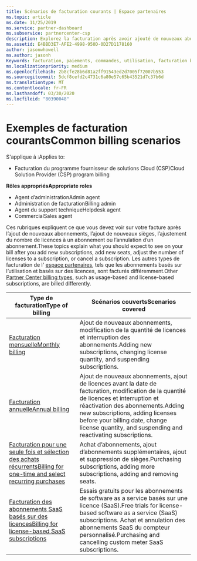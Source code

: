 ```yaml
---
title: Scénarios de facturation courants | Espace partenaires
ms.topic: article
ms.date: 11/25/2019
ms.service: partner-dashboard
ms.subservice: partnercenter-csp
description: Explorez la facturation après avoir ajouté de nouveaux abonnements, ajustez la quantité de licences ou annulez un abonnement. Découvrez les différences entre les abonnements basés sur l’utilisation et les licences.
ms.assetid: E4BBD3E7-AFE2-4998-950D-0D27D1178160
author: jasonwhowell
ms.author: jasonh
Keywords: facturation, paiements, commandes, utilisation, facturation basée sur la licence, date anniversaire, terme, annulation, renouvellement, formule prix, fichier de rapprochement, fichier de rapprochement
ms.localizationpriority: medium
ms.openlocfilehash: 2b8cfe28b6d81a2ff91543ed2d7005f72007b553
ms.sourcegitcommit: 5dcf8cefd2c4731c6a80e57c65b43521d7c37b6d
ms.translationtype: MT
ms.contentlocale: fr-FR
ms.lasthandoff: 03/30/2020
ms.locfileid: "80390048"
---
```

# <a name="common-billing-scenarios"></a><span data-ttu-id="2ee1c-105">Exemples de facturation courants</span><span class="sxs-lookup"><span data-stu-id="2ee1c-105">Common billing scenarios</span></span>

<span data-ttu-id="2ee1c-106">S'applique à :</span><span class="sxs-lookup"><span data-stu-id="2ee1c-106">Applies to:</span></span>

- <span data-ttu-id="2ee1c-107">Facturation du programme fournisseur de solutions Cloud (CSP)</span><span class="sxs-lookup"><span data-stu-id="2ee1c-107">Cloud Solution Provider (CSP) program billing</span></span>

<span data-ttu-id="2ee1c-108">**Rôles appropriés**</span><span class="sxs-lookup"><span data-stu-id="2ee1c-108">**Appropriate roles**</span></span>

- <span data-ttu-id="2ee1c-109">Agent d’administration</span><span class="sxs-lookup"><span data-stu-id="2ee1c-109">Admin agent</span></span>
- <span data-ttu-id="2ee1c-110">Administration de facturation</span><span class="sxs-lookup"><span data-stu-id="2ee1c-110">Billing admin</span></span>
- <span data-ttu-id="2ee1c-111">Agent du support technique</span><span class="sxs-lookup"><span data-stu-id="2ee1c-111">Helpdesk agent</span></span>
- <span data-ttu-id="2ee1c-112">Commercial</span><span class="sxs-lookup"><span data-stu-id="2ee1c-112">Sales agent</span></span>

<span data-ttu-id="2ee1c-113">Ces rubriques expliquent ce que vous devez voir sur votre facture après l’ajout de nouveaux abonnements, l’ajout de nouveaux sièges, l’ajustement du nombre de licences à un abonnement ou l’annulation d’un abonnement.</span><span class="sxs-lookup"><span data-stu-id="2ee1c-113">These topics explain what you should expect to see on your bill after you add new subscriptions, add new seats, adjust the number of licenses to a subscription, or cancel a subscription.</span></span> <span data-ttu-id="2ee1c-114">Les autres types de facturation de l' [espace partenaires](billing-different-types.md), tels que les abonnements basés sur l’utilisation et basés sur des licences, sont facturés différemment.</span><span class="sxs-lookup"><span data-stu-id="2ee1c-114">Other [Partner Center billing types](billing-different-types.md), such as usage-based and license-based subscriptions, are billed differently.</span></span>

| <span data-ttu-id="2ee1c-115">Type de facturation</span><span class="sxs-lookup"><span data-stu-id="2ee1c-115">Type of billing</span></span> | <span data-ttu-id="2ee1c-116">Scénarios couverts</span><span class="sxs-lookup"><span data-stu-id="2ee1c-116">Scenarios covered</span></span> |
| --------------- | ----------------- |
| [<span data-ttu-id="2ee1c-117">Facturation mensuelle</span><span class="sxs-lookup"><span data-stu-id="2ee1c-117">Monthly billing</span></span>](common-billing-scenarios-monthly.md) | <span data-ttu-id="2ee1c-118">Ajout de nouveaux abonnements, modification de la quantité de licences et interruption des abonnements.</span><span class="sxs-lookup"><span data-stu-id="2ee1c-118">Adding new subscriptions, changing license quantity, and suspending subscriptions.</span></span> |
| [<span data-ttu-id="2ee1c-119">Facturation annuelle</span><span class="sxs-lookup"><span data-stu-id="2ee1c-119">Annual billing</span></span>](common-billing-scenarios-annual.md) | <span data-ttu-id="2ee1c-120">Ajout de nouveaux abonnements, ajout de licences avant la date de facturation, modification de la quantité de licences et interruption et réactivation des abonnements.</span><span class="sxs-lookup"><span data-stu-id="2ee1c-120">Adding new subscriptions, adding licenses before your billing date, change license quantity, and suspending and reactivating subscriptions.</span></span> |
| [<span data-ttu-id="2ee1c-121">Facturation pour une seule fois et sélection des achats récurrents</span><span class="sxs-lookup"><span data-stu-id="2ee1c-121">Billing for one-time and select recurring purchases</span></span>](common-billing-scenarios-onetime-recurring.md) | <span data-ttu-id="2ee1c-122">Achat d’abonnements, ajout d’abonnements supplémentaires, ajout et suppression de sièges.</span><span class="sxs-lookup"><span data-stu-id="2ee1c-122">Purchasing subscriptions, adding more subscriptions, adding and removing seats.</span></span> |
| [<span data-ttu-id="2ee1c-123">Facturation des abonnements SaaS basés sur des licences</span><span class="sxs-lookup"><span data-stu-id="2ee1c-123">Billing for license-based SaaS subscriptions</span></span>](common-billing-scenarios-saas.md) | <span data-ttu-id="2ee1c-124">Essais gratuits pour les abonnements de software as a service basés sur une licence (SaaS).</span><span class="sxs-lookup"><span data-stu-id="2ee1c-124">Free trials for license-based software as a service (SaaS) subscriptions.</span></span> <span data-ttu-id="2ee1c-125">Achat et annulation des abonnements SaaS du compteur personnalisé.</span><span class="sxs-lookup"><span data-stu-id="2ee1c-125">Purchasing and cancelling custom meter SaaS subscriptions.</span></span> |
